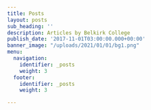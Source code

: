 ```yaml
---
title: Posts
layout: posts
sub_heading: ''
description: Articles by Belkirk College
publish_date: '2017-11-01T03:00:00.000+00:00'
banner_image: "/uploads/2021/01/01/bg1.png"
menu:
  navigation:
    identifier: _posts
    weight: 3
  footer:
    identifier: _posts
    weight: 3

---
```


